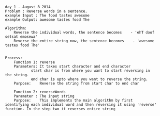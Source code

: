 	day 1 - August 8 2014
	Problem : Reverse words in a sentence.
	example Input : The food tastes awesome
	example Output: awesome tastes food The

	Algorithm:
		Reverse the individual words, the sentence becomes    - 'ehT doof setsat emosewa'
		Reverse the entire string now, the sentence becomes    - 'awesome tastes food The'


	Process:
		Function 1: reverse
		Parameters: It takes start character and end character
			    start char is from where you want to start reversing in the string.
			    end char is upto where you want to reverse the string.
		Purpose:    Reverse the string from start char to end char

		Function 2: reverseWords
		Parameter : The input string
		Purpose:    This implements the main algorithm by first identifying each individual word and then reversing it using 'reverse' function. In the step two it reverses entire string
